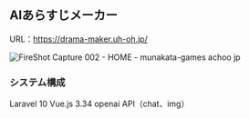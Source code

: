 ## AIあらすじメーカー
URL：https://drama-maker.uh-oh.jp/

![FireShot Capture 002 - HOME - munakata-games achoo jp](https://github.com/mu7kata/drama_maker/assets/69563933/d9cdb857-2625-4bae-abdd-ad5a5fbb8562)

### システム構成
Laravel 10
Vue.js 3.34
openai API（chat、img）
